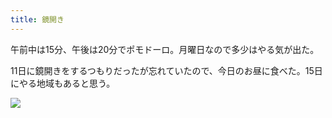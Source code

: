 ```yaml
---
title: 鏡開き
---
```


午前中は15分、午後は20分でポモドーロ。月曜日なので多少はやる気が出た。

11日に鏡開きをするつもりだったが忘れていたので、今日のお昼に食べた。15日にやる地域もあると思う。

![](https://photos.old.apkas.net/medium/202401/20240115-121745.webp)
